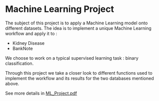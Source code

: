 # Machine Learning Project 

The subject of this project is to apply a Machine Learning model onto different datasets. The idea is to implement a unique Machine Learning workflow and apply it to :

 - Kidney Disease 
 - BankNote

We choose to work on a typical supervised learning task : binary classification. 

Through this project we take a closer look to different functions used to implement the workflow and its results for the two databases mentioned above.

See more details in [ML_Project.pdf](https://github.com/hamidmass/MachineLearningProject/blob/master/ML_Project.pdf)

